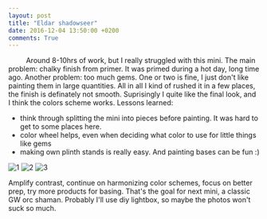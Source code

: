 ```yaml
---
layout: post
title: "Eldar shadowseer"
date: 2016-12-04 13:50:00 +0200
comments: True
---
```



&nbsp;&nbsp;&nbsp;&nbsp;&nbsp;&nbsp;&nbsp;&nbsp;
Around 8-10hrs of work, but I really struggled with this mini. The main problem: chalky finish from primer. It was primed during a hot day, long time ago.
Another problem: too much gems. One or two is fine, I just don't like painting them in large quantities. All in all I kind of rushed it in a few places, the finish is definately not smooth. Suprisingly I quite like the final look, and I think the colors scheme works. Lessons learned:
*  think through splitting the mini into pieces before painting. It was hard to get to some places here.
*  color wheel helps, even when deciding what color to use for little things like gems
*  making own plinth stands is really easy. And painting bases can be fun :)

![1](http://drive.google.com/uc?export=view&id=0B8W6Bk6dW7caZ2ozOEdvcVBoUzQ)
![2](http://drive.google.com/uc?export=view&id=0B8W6Bk6dW7caSDIta2V5MUIzYms)
![3](http://drive.google.com/uc?export=view&id=0B8W6Bk6dW7cabW9URDFfTjUtdG8)

Amplify contrast, continue on harmonizing color schemes, focus on better prep, try more products for basing.
That's the goal for next mini, a classic GW orc shaman. Probably I'll use diy lightbox, so maybe the photos won't suck so much.





